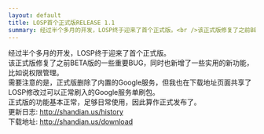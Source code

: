 ```yaml
---
layout: default
title: LOSP首个正式版RELEASE 1.1
summary: 经过半个多月的开发，LOSP终于迎来了首个正式版。<br />该正式版修复了之前BETA版的一些重要BUG，同时也新增了一些实用的新功能，比如说权限管理。<br />需要注意的是，正式版删除了内置的Google服务，但我也在下载地址页面共享了LOSP修改过可以正常刷入的Google服务单刷包。<br />正式版的功能基本正常，足够日常使用，因此算作正式发布了。
---
```

经过半个多月的开发，LOSP终于迎来了首个正式版。  
该正式版修复了之前BETA版的一些重要BUG，同时也新增了一些实用的新功能，比如说权限管理。  
需要注意的是，正式版删除了内置的Google服务，但我也在下载地址页面共享了LOSP修改过可以正常刷入的Google服务单刷包。  
正式版的功能基本正常，足够日常使用，因此算作正式发布了。  
更新日志: <http://shandian.us/history>  
下载地址: <http://shandian.us/download>
